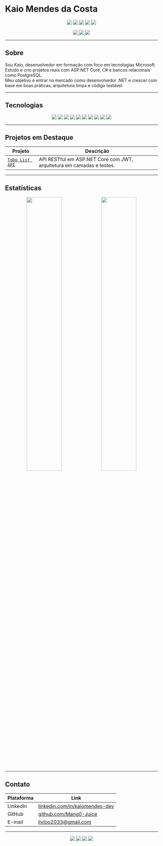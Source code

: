 # Kaio Mendes da Costa

<p align="center">
  <img src="https://img.shields.io/badge/.NET_Developer-aspiring-512BD4?style=flat-square&logo=dotnet&logoColor=white" />
  <img src="https://img.shields.io/badge/Location-Juiz%20de%20Fora%2C%20MG-0056D2?style=flat-square&logo=googlemaps&logoColor=white" />
  <img src="https://img.shields.io/badge/Disponível%20para%20trabalho-Sim-success?style=flat-square" />
  <img src="https://img.shields.io/badge/Experience-Beginner-yellowgreen?style=flat-square&logo=sourceforge&logoColor=white" />
  <img src="https://img.shields.io/badge/Focus-Microsoft%20Stack-0078D4?style=flat-square&logo=microsoft&logoColor=white" />
</p>

<p align="center">
  <a href="https://www.linkedin.com/in/kaiomendes-dev/">
    <img src="https://img.shields.io/badge/LinkedIn-kaiomendes--dev-0A66C2?style=for-the-badge&logo=linkedin&logoColor=white" />
  </a>
  <a href="https://github.com/Mang0-Juice">
    <img src="https://img.shields.io/badge/GitHub-Mang0--Juice-181717?style=for-the-badge&logo=github&logoColor=white" />
  </a>
  <a href="https://code.visualstudio.com/">
    <img src="https://img.shields.io/badge/Editor-VS_Code-007ACC?style=for-the-badge&logo=visualstudiocode&logoColor=white" />
  </a>
</p>

---

## Sobre

Sou Kaio, desenvolvedor em formação com foco em tecnologias Microsoft.  
Estudo e crio projetos reais com ASP.NET Core, C# e bancos relacionais como PostgreSQL.  
Meu objetivo é entrar no mercado como desenvolvedor .NET e crescer com base em boas práticas, arquitetura limpa e código testável.

---

## Tecnologias

<div align="center">

  <img src="https://img.shields.io/badge/C%23-9B4F96?style=for-the-badge&logo=c-sharp&logoColor=white" />
  <img src="https://img.shields.io/badge/.NET_9-512BD4?style=for-the-badge&logo=dotnet&logoColor=white" />
  <img src="https://img.shields.io/badge/ASP.NET_Core-5C2D91?style=for-the-badge&logo=dotnet&logoColor=white" />
  <img src="https://img.shields.io/badge/PostgreSQL-4169E1?style=for-the-badge&logo=postgresql&logoColor=white" />
  <img src="https://img.shields.io/badge/SQLite-07405E?style=for-the-badge&logo=sqlite&logoColor=white" />
  <img src="https://img.shields.io/badge/Git-F05032?style=for-the-badge&logo=git&logoColor=white" />
  <img src="https://img.shields.io/badge/Visual_Studio-5C2D91?style=for-the-badge&logo=visualstudio&logoColor=white" />
  <img src="https://img.shields.io/badge/Docker-2496ED?style=for-the-badge&logo=docker&logoColor=white" />
  <img src="https://img.shields.io/badge/JWT-000000?style=for-the-badge&logo=jsonwebtokens&logoColor=white" />
  <img src="https://img.shields.io/badge/RESTful_API-61DAFB?style=for-the-badge&logo=swagger&logoColor=black" />
  
</div>

---

## Projetos em Destaque

| Projeto                  | Descrição                                                    |
|-------------------------|--------------------------------------------------------------|
| [`ToDo List API`](https://github.com/Mang0-Juice/todo-api-dotnet)       | API RESTful em ASP.NET Core com JWT, arquitetura em camadas e testes.   |

---

## Estatísticas

<div align="center">

  <img src="https://github-readme-stats.vercel.app/api?username=Mang0-Juice&show_icons=true&theme=tokyonight&hide_border=true&custom_title=GitHub+Stats" width="48%" />
  <img src="https://github-readme-stats.vercel.app/api/top-langs/?username=Mang0-Juice&layout=compact&theme=tokyonight&hide_border=true" width="48%" />

</div>

---

## Contato

| Plataforma | Link                                                        |
|------------|-------------------------------------------------------------|
| LinkedIn   | [linkedin.com/in/kaiomendes-dev](https://www.linkedin.com/in/kaiomendescosta/) |
| GitHub     | [github.com/Mang0-Juice](https://github.com/Mang0-Juice)    |
| E-mail     | livloo2033@gmail.com                                         |

---

<p align="center">
  <img src="https://img.shields.io/badge/Construindo%20portfólio-em%20andamento-orange?style=flat-square" />
  <img src="https://img.shields.io/badge/Status-Evoluindo%20diariamente-blue?style=flat-square" />
  <img src="https://img.shields.io/badge/Code_Quality-98%25-brightgreen?style=flat-square" />
  <img src="https://img.shields.io/badge/Unit_Tests-Covered-4caf50?style=flat-square" />
</p>

